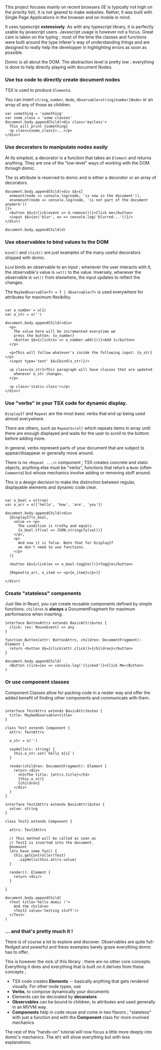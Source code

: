 
This project focuses mainly on recent browsers (IE is typically not high on the
priority list). It is not geared to make websites. Rather, it was built
with Single Page Applications in the browser and on mobile in mind.

It uses typescript **extensively**. As with any typescript library, it is
perfectly usable by javascript users. Javascript usage is however
not a focus. Great care is taken on the typing ; most of the time the classes and functions
were built around the type inferer's way of understanding things and
are designed to really help the developper in highlighting errors
as soon as possible.

Domic is all about the DOM. The abstraction level is pretty low ; everything
is done to help directly playing with document Nodes.

### Use tsx code to directly create document nodes

TSX is used to produce `Element`s.

You can insert `string`, `number`, `Node`, `Observable<string|number|Node>`
or an array of any of those as children.

```tsx
var something = 'something'
var some_class = 'some classes'
document.body.appendChild(<div class='myclass'>
  This will print {something}
  <p class={some_class}>...</p>
</div>)
```


### Use decorators to manipulate nodes easily


At its simplest, a decorator is a function that takes
an `Element` and returns anything. They are one of the "low-level"
ways of working with the DOM through domic.

The `$$` attribute is reserved to domic and is either a decorator
or an array of decorators.

```tsx
document.body.appendChild(<div $$={[
  onmount(node => console.log(node, 'is now in the document')),
  onunmount(node => console.log(node, 'is not part of the document anymore'))
]}>
  <button $$={click(event => d.remove())}>Click me</button>
  <input $$={on('blur', ev => console.log('blurred...'))}/>
</div>)

document.body.appendChild(d)
```


### Use observables to bind values to the DOM

`bind()` and `click()` are just examples of the many useful decorators
shipped with domic.

`bind` binds an observable to an input ; whenever the user interacts with
it, the observable's value is `set()` to the value. Inversely, whenever
the observable is `set()` from elsewhere, the input updates to reflect
the changes.

The `MaybeObservable<T> = T | Observable<T>` is used everywhere for
attributes for maximum flexibility.

```tsx

var o_number = o(1)
var o_str = o('')

document.body.appendChild(<div>
  <p>
    The value here will be incremented everytime we
    press the button: {o_number}
    <button $$={click(ev => o_number.add(1))}>Add 1</button>
  </p>

  <p>This will follow whatever's inside the following input: {o_str}</p>
  <input type='text' $$={bind(o_str)}/>

  <p class={o_str}>This paragraph will have classes that are updated
    whenever o_str changes.
  </p>

  <p class='static-class'></p>
</div>)

```


### Use "verbs" in your TSX code for dynamic display.

`DisplayIf` and `Repeat` are the most basic verbs that end up being
used almost everywhere.

There are others, such as `RepeatScroll` which
repeats items in array until there are enough displayed and waits
for the user to scroll to the bottom before adding more.

In general, verbs represent parts of your document that are subject
to appear/disappear or generally move around.

There is no `<Repeat .../>` component ; TSX creates concrete and
static objects, anything else must be "verbs", functions that
return a `Node` (often `Comment`s) but whose mechanics involve adding
or removing stuff around.

This is a design decision to make the distinction between regular,
displayable elements and dynamic code clear.

```tsx

var o_bool = o(true)
var o_arr = o(['hello', 'how', 'are', 'you'])

document.body.appendChild(<div>
  {DisplayIf(o_bool,
    value => <p>
      The condition is truthy and equals
      {o_bool.tf(val => JSON.stringify(val))}
    </p>,
    <p>
      And now it is false. Note that for DisplayIf
      we don't need to use functions.
    </p>
  )}

  <button $$={click(ev => o_bool.toggle())}>Toggle</button>

  {Repeat(o_arr, o_item => <p>{o_item}</p>)}

</div>)

```


### Create "stateless" components

Just like in React, you can create reusable components defined by simple
functions. `children` is **always** a DocumentFragment for maximum
performance when inserting.

```tsx
interface ButtonAttrs extends BasicAttributes {
  click: (ev: MouseEvent) => any
}

function Button(attr: ButtonAttrs, children: DocumentFragment): Element {
  return <button $$={click(attr.click)}>{children}</button>
}

document.body.appendChild(
  <Button click={ev => console.log('clicked')}>Click Me</Button>
)
```

### Or use component classes

Component Classes allow for packing code in a neater way and offer
the added benefit of finding other components and communicate
with them.

```tsx

interface TestAttrs extends BasicAttributes {
  title: MaybeObservable<title>
}

class Test extends Component {
  attrs: TestAttrs

  o_str = o('')

  sayHello(s: string) {
    this.o_str.set(`hello ${s}`)
  }

  render(children: DocumentFragment): Element {
    return <div>
      <h3>The title: {attrs.title}</h3>
      {this.o_str}
      {children}
    </div>
  }
}

interface Test2Attrs extends BasicAttributes {
  value: string
}

class Test2 extends Component {

  attrs: Test2Attrs

  // This method will be called as soon as
  // Test2 is inserted into the document.
  @onmount
  lets_have_some_fun() {
    this.getController(Test)
      .sayHello(this.attrs.value)
  }

  render(): Element {
    return <div/>
  }

}

document.body.appendChild(
  <Test title='hello domic !'>
    And the children
    <Test2 value='testing stuff'/>
  </Test>
)

```

### ... and that's pretty much it !

There is of course a lot to explore and discover. Observables are
quite full-fledged and powerful and these examples barely graze
everything domic has to offer.

This is however the nick of this library ; there are no other core
concepts. Everything it does and everything that is built on it
derives from these concepts ;

* TSX code creates **Elements** -- basically anything that gets
  rendered visually. For other node types, use
* **Verbs**, to compose dynamically your documents
* Elements can be decorated by **decorators**
* **Observables** can be bound to children, to attributes and used
  generally in an MVVM way.
* **Components** help in code reuse and come in two flavors ; "stateless"
  with just a function and with the **Component** class for more
  involved mechanics.

The rest of this "hands-on" tutorial will now focus a little more deeply
into domic's mechanics. The `API` will show everything but with less explanations.